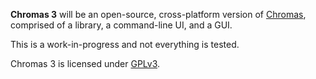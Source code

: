 __Chromas 3__ will be an open-source, cross-platform version of [Chromas], comprised of a library, a command-line UI, and a GUI.

[Chromas]: https://technelysium.com.au/chromas.html

This is a work-in-progress and not everything is tested.

Chromas 3 is licensed under [GPLv3](COPYING).
